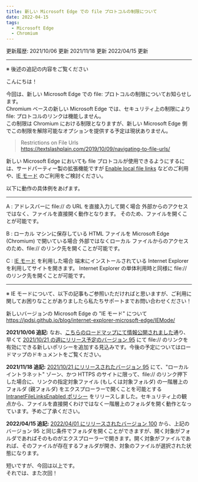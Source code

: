 ```yaml
---
title: 新しい Microsoft Edge での file プロトコルの制限について
date: 2022-04-15
tags: 
  - Microsoft Edge
  - Chromium
---
```


更新履歴:
2021/10/06 更新
2021/11/18 更新
2022/04/15 更新

---

※ 後述の追記の内容をご覧ください

こんにちは！

今回は、新しい Microsoft Edge での file: プロトコルの制限についてお知らせします。  
Chromium ベースの新しい Microsoft Edge では、セキュリティ上の制限により file: プロトコルのリンクは機能しません。  
この制限は Chromium における制限となりますが、新しい Microsoft Edge 側でこの制限を解除可能なオプションを提供する予定は現状ありません。

> Restrictions on File Urls
https://textslashplain.com/2019/10/09/navigating-to-file-urls/

新しい Microsoft Edge においても file プロトコルが使用できるようにするには、サードパーティー製の拡張機能ですが [Enable local file links](https://chrome.google.com/webstore/detail/enable-local-file-links/nikfmfgobenbhmocjaaboihbeocackld) などのご利用や、[IE モード](https://docs.microsoft.com/ja-jp/deployedge/edge-ie-mode) のご利用をご検討ください。

以下に動作の具体例をあげます。

---

A : アドレスバーに file:// の URL を直接入力して開く場合
外部からのアクセスではなく、ファイルを直接開く動作となります。
そのため、ファイルを開くことが可能です。

B : ローカル マシンに保存している HTML ファイルを Microsoft Edge (Chromium) で開いている場合
外部ではなくローカル ファイルからのアクセスのため、file:// のリンク先を開くことが可能です。

C : [IE モード](https://docs.microsoft.com/ja-jp/deployedge/edge-ie-mode) を利用した場合
端末にインストールされている Internet Explorer を利用してサイトを開きます。
Internet Explorer の単体利用時と同様に file:// のリンク先を開くことが可能です。

---

※ IE モードについて、以下の記事もご参照いただければと思いますが、ご利用に関してお困りなことがありましたら私たちサポートまでお問い合わせください！

新しいバージョンの Microsoft Edge の "IE モード" について
https://jpdsi.github.io/blog/internet-explorer-microsoft-edge/IEMode/

**2021/10/06 追記:** なお、[こちらのロードマップにて情報公開されました](https://www.microsoft.com/ja-jp/microsoft-365/roadmap?filters=Microsoft%20Edge%2CRolling%20out%2CIn%20development&searchterms=file%2Clinks)通り、早くて [2021/10/21 の週にリリース予定のバージョン 95](https://docs.microsoft.com/en-us/deployedge/microsoft-edge-release-schedule) にて file:// のリンクを有効にできる新しいポリシーを追加する見込みです。今後の予定についてはロードマップのドキュメントをご覧ください。

**2021/11/18 追記:** [2021/10/21 にリリースされたバージョン 95](https://docs.microsoft.com/en-us/deployedge/microsoft-edge-relnote-stable-channel#version-950102030-october-21) にて、"ローカル イントラネット" ゾーン、かつ HTTPS のサイトに限って、file:// のリンク押下した場合に、リンクの指定対象ファイル (もしくは対象フォルダ) の一階層上のフォルダ (親フォルダ) をエクスプローラーで開くことを可能とする [IntranetFileLinksEnabled ポリシー](https://docs.microsoft.com/ja-jp/deployedge/microsoft-edge-policies#intranetfilelinksenabled) をリリースしました。セキュリティ上の観点から、ファイルを直接開くわけではなく一階層上のフォルダを開く動作となっています。予めご了承ください。

**2022/04/15 追記:** [2022/04/01 にリリースされたバージョン 100](https://docs.microsoft.com/en-us/deployedge/microsoft-edge-relnote-stable-channel#version-1000118529-april-1) から、上記のバージョン 95 と同じ条件でフォルダを開くことができますが、開く対象がフォルダであればそのものがエクスプローラーで開きます。開く対象がファイルであれば、そのファイルが存在するフォルダが開き、対象のファイルが選択された状態になります。

短いですが、今回は以上です。  
それでは、また次回！
